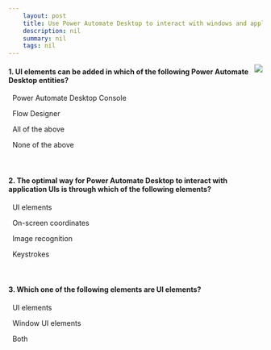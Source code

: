 ```yaml
---
    layout: post
    title: Use Power Automate Desktop to interact with windows and applications  
    description: nil
    summary: nil
    tags: nil
---
```



 <a target="_blank" href="https://docs.microsoft.com/en-us/learn/modules/pad-ui-automation/4-check/"><i class="fas fa-external-link-alt"></i> </a>
 <img align="right" src="https://docs.microsoft.com/en-us/learn/achievements/pad-ui-automation.svg">
####  1. UI elements can be added in which of the following Power Automate Desktop entities?


<i class='far fa-square'></i> &nbsp;&nbsp;Power Automate Desktop Console

<i class='fas fa-check-square' style='color: Dodgerblue;'></i> &nbsp;&nbsp;Flow Designer

<i class='far fa-square'></i> &nbsp;&nbsp;All of the above

<i class='far fa-square'></i> &nbsp;&nbsp;None of the above
<br />
<br />
<br />

####  2. The optimal way for Power Automate Desktop to interact with application UIs is through which of the following elements?


<i class='fas fa-check-square' style='color: Dodgerblue;'></i> &nbsp;&nbsp;UI elements

<i class='far fa-square'></i> &nbsp;&nbsp;On-screen coordinates

<i class='far fa-square'></i> &nbsp;&nbsp;Image recognition

<i class='far fa-square'></i> &nbsp;&nbsp;Keystrokes
<br />
<br />
<br />

####  3. Which one of the following elements are UI elements?


<i class='far fa-square'></i> &nbsp;&nbsp;UI elements

<i class='far fa-square'></i> &nbsp;&nbsp;Window UI elements

<i class='fas fa-check-square' style='color: Dodgerblue;'></i> &nbsp;&nbsp;Both
<br />
<br />
<br />
